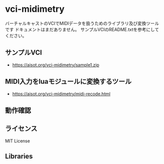 # vci-midimetry

バーチャルキャストのVCIでMIDIデータを扱うためのライブラリ及び変換ツールです
ドキュメントはまだありません。
サンプルVCIのREADME.txtを参考にしてください。

## サンプルVCI
* https://aisot.org/vci-midimetry/sample1.zip

## MIDI入力をluaモジュールに変換するツール
* https://aisot.org/vci-midimetry/midi-recode.html

## 動作確認

## ライセンス
MIT License

## Libraries
